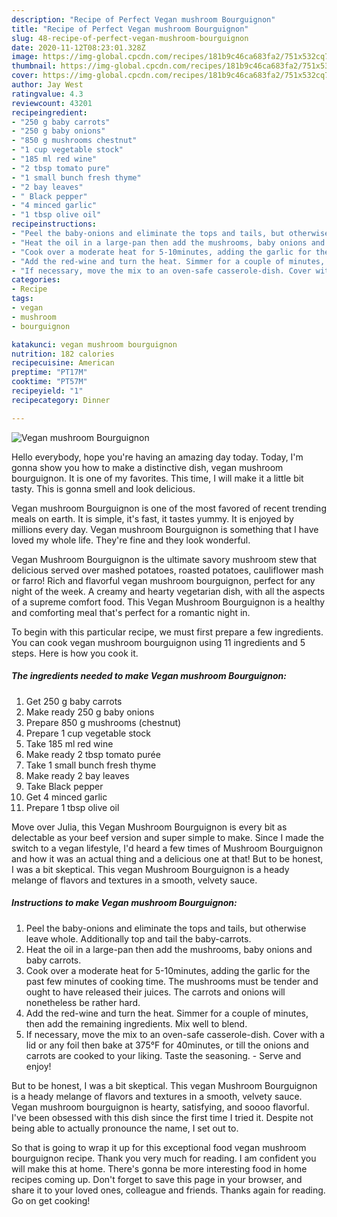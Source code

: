 ```yaml
---
description: "Recipe of Perfect Vegan mushroom Bourguignon"
title: "Recipe of Perfect Vegan mushroom Bourguignon"
slug: 48-recipe-of-perfect-vegan-mushroom-bourguignon
date: 2020-11-12T08:23:01.328Z
image: https://img-global.cpcdn.com/recipes/181b9c46ca683fa2/751x532cq70/vegan-mushroom-bourguignon-recipe-main-photo.jpg
thumbnail: https://img-global.cpcdn.com/recipes/181b9c46ca683fa2/751x532cq70/vegan-mushroom-bourguignon-recipe-main-photo.jpg
cover: https://img-global.cpcdn.com/recipes/181b9c46ca683fa2/751x532cq70/vegan-mushroom-bourguignon-recipe-main-photo.jpg
author: Jay West
ratingvalue: 4.3
reviewcount: 43201
recipeingredient:
- "250 g baby carrots"
- "250 g baby onions"
- "850 g mushrooms chestnut"
- "1 cup vegetable stock"
- "185 ml red wine"
- "2 tbsp tomato pure"
- "1 small bunch fresh thyme"
- "2 bay leaves"
- " Black pepper"
- "4 minced garlic"
- "1 tbsp olive oil"
recipeinstructions:
- "Peel the baby-onions and eliminate the tops and tails, but otherwise leave whole. Additionally top and tail the baby-carrots."
- "Heat the oil in a large-pan then add the mushrooms, baby onions and baby carrots."
- "Cook over a moderate heat for 5-10minutes, adding the garlic for the past few minutes of cooking time. The mushrooms must be tender and ought to have released their juices. The carrots and onions will nonetheless be rather hard."
- "Add the red-wine and turn the heat. Simmer for a couple of minutes, then add the remaining ingredients. Mix well to blend."
- "If necessary, move the mix to an oven-safe casserole-dish. Cover with a lid or any foil then bake at 375°F for 40minutes, or till the onions and carrots are cooked to your liking. Taste the seasoning. Serve and enjoy!"
categories:
- Recipe
tags:
- vegan
- mushroom
- bourguignon

katakunci: vegan mushroom bourguignon 
nutrition: 182 calories
recipecuisine: American
preptime: "PT17M"
cooktime: "PT57M"
recipeyield: "1"
recipecategory: Dinner

---
```



![Vegan mushroom Bourguignon](https://img-global.cpcdn.com/recipes/181b9c46ca683fa2/751x532cq70/vegan-mushroom-bourguignon-recipe-main-photo.jpg)

Hello everybody, hope you're having an amazing day today. Today, I'm gonna show you how to make a distinctive dish, vegan mushroom bourguignon. It is one of my favorites. This time, I will make it a little bit tasty. This is gonna smell and look delicious.

Vegan mushroom Bourguignon is one of the most favored of recent trending meals on earth. It is simple, it's fast, it tastes yummy. It is enjoyed by millions every day. Vegan mushroom Bourguignon is something that I have loved my whole life. They're fine and they look wonderful.

Vegan Mushroom Bourguignon is the ultimate savory mushroom stew that delicious served over mashed potatoes, roasted potatoes, cauliflower mash or farro! Rich and flavorful vegan mushroom bourguignon, perfect for any night of the week. A creamy and hearty vegetarian dish, with all the aspects of a supreme comfort food. This Vegan Mushroom Bourguignon is a healthy and comforting meal that&#39;s perfect for a romantic night in.


To begin with this particular recipe, we must first prepare a few ingredients. You can cook vegan mushroom bourguignon using 11 ingredients and 5 steps. Here is how you cook it.

<!--inarticleads1-->

##### The ingredients needed to make Vegan mushroom Bourguignon:

1. Get 250 g baby carrots
1. Make ready 250 g baby onions
1. Prepare 850 g mushrooms (chestnut)
1. Prepare 1 cup vegetable stock
1. Take 185 ml red wine
1. Make ready 2 tbsp tomato purée
1. Take 1 small bunch fresh thyme
1. Make ready 2 bay leaves
1. Take  Black pepper
1. Get 4 minced garlic
1. Prepare 1 tbsp olive oil


Move over Julia, this Vegan Mushroom Bourguignon is every bit as delectable as your beef version and super simple to make. Since I made the switch to a vegan lifestyle, I&#39;d heard a few times of Mushroom Bourguignon and how it was an actual thing and a delicious one at that! But to be honest, I was a bit skeptical. This vegan Mushroom Bourguignon is a heady melange of flavors and textures in a smooth, velvety sauce. 

<!--inarticleads2-->

##### Instructions to make Vegan mushroom Bourguignon:

1. Peel the baby-onions and eliminate the tops and tails, but otherwise leave whole. Additionally top and tail the baby-carrots.
1. Heat the oil in a large-pan then add the mushrooms, baby onions and baby carrots.
1. Cook over a moderate heat for 5-10minutes, adding the garlic for the past few minutes of cooking time. The mushrooms must be tender and ought to have released their juices. The carrots and onions will nonetheless be rather hard.
1. Add the red-wine and turn the heat. Simmer for a couple of minutes, then add the remaining ingredients. Mix well to blend.
1. If necessary, move the mix to an oven-safe casserole-dish. Cover with a lid or any foil then bake at 375°F for 40minutes, or till the onions and carrots are cooked to your liking. Taste the seasoning. - Serve and enjoy!


But to be honest, I was a bit skeptical. This vegan Mushroom Bourguignon is a heady melange of flavors and textures in a smooth, velvety sauce. Vegan mushroom bourguignon is hearty, satisfying, and soooo flavorful. I&#39;ve been obsessed with this dish since the first time I tried it. Despite not being able to actually pronounce the name, I set out to. 

So that is going to wrap it up for this exceptional food vegan mushroom bourguignon recipe. Thank you very much for reading. I am confident you will make this at home. There's gonna be more interesting food in home recipes coming up. Don't forget to save this page in your browser, and share it to your loved ones, colleague and friends. Thanks again for reading. Go on get cooking!
